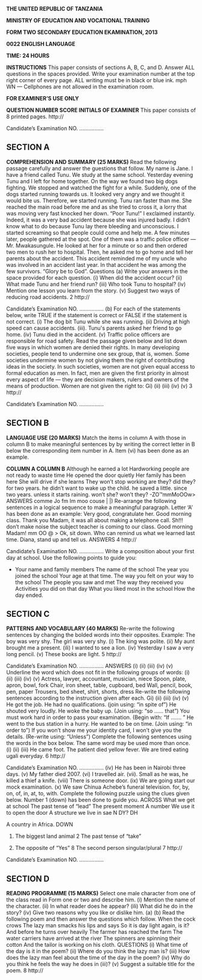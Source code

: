 **THE UNITED REPUBLIC OF TANZANIA**

**MINISTRY OF EDUCATION AND VOCATIONAL TRAINING**

**FORM TWO SECONDARY EDUCATION EKAMINATION, 2013**

**0022 ENGLISH LANGUAGE**

**TIME: 24 HOURS**

**INSTRUCTIONS**
This paper consists of sections A, B, C, and D.
Answer ALL questions in the spaces provided.
Write your examination number at the top right corner of every page.
ALL writing must be in black or blue ink.
mph WN —
Cellphones are not allowed in the examination room.

**FOR EXAMINER’S USE ONLY**

**QUESTION NUMBER SCORE INITIALS OF EXAMINER**
This paper consists of 8 printed pages.
http://

Candidate’s Examination NO. ................

## SECTION A

**COMPREHENSION AND SUMMARY (25 MARKS)**
Read the following passage carefully and answer the guestions that follow.
My name is Jane. I have a friend called Tunu. We study at the same school. Yesterday evening
Tunu and I left for home together. On the way we found two big dogs fighting. We stopped and watched the fight for a while. Suddenly, one of the dogs started running towards us. It looked very angry and we thought it would bite us. Therefore, we started running. Tunu ran faster than me. She reached the main road before me and as she tried to cross it, a lorry that was moving very fast knocked her down. “Poor Tunu!” I exclaimed instantly.
Indeed, it was a very bad accident because she was injured badly. I didn’t know what to do because Tunu lay there bleeding and unconscious. I started screaming so that people could come and help me. A few minutes later, people gathered at the spot. One of them was a traffic police officer — Mr. Mwakasungule. He looked at her for a minute or so and then ordered two men to rush her to hospital. Then, he asked me to go home and tell her parents about the accident.
This accident reminded me of my uncle who was involved in an accident last year. In that accident he was among the few survivors. “Glory be to God”.
Questions
(a) Write your answers in the space provided for each question.
(i) When did the accident occur?
(ii) What made Tunu and her friend run?
(iii) Who took Tunu to hospital?
(iv) Mention one lesson you learn from the story.
(v) Suggest two ways of reducing road accidents.
2
http://

Candidate’s Examination NO. ................
(b) For each of the statements below, write TRUE if the statement is correct or FALSE if the statement is not correct.
(i) The dog bit Tunu while she was running.
(ii) Driving at high speed can cause accidents.
(iii). Tunu's parents asked her friend to go home.
(iv) Tunu died in the accident.
(v) Traffic police officers are responsible for road safety.
Read the passage given below and list down five ways in which women are denied their rights.
In many developing societies, people tend to undermine one sex group, that is, women. Some societies undermine women by not giving them the right of contributing ideas in the society. In such societies, women are not given equal access to formal education as men. In fact, men are given the first priority in almost every aspect of life — they are decision makers, rulers and owners of the means of production.
Women are not given the right to:
Gi)
(ii)
(iii)
(iv)
(v)
3
http://

Candidate’s Examination NO. ................

## SECTION B

**LANGUAGE USE (20 MARKS)**
Match the items in column A with those in column B to make meaningful sentences by by writing the correct letter in B below the corresponding item number in A. Item (vi) has been done as an example.

**COLUMN A COLUMN B**
Although he earned a lot
Hardworking people are not ready to waste time
He opened the door quietly
Her family has been here
She will drive if she learns
They won’t stop working are they?
did they?
for two years.
he didn’t want to wake up the child.
he saved a little.
since two years.
unless it starts raining.
won’t she?
won’t they?
-ZO™mmMoOOw>
ANSWERS
comme Jo fm lm moo couse | |)
Re-arrange the following sentences in a logical sequence to make a meaningful paragraph. Letter
‘A’ has been done as an example:
Very good, congratulate her.
Good morning class.
Thank you Madam, it was all about making a telephone call.
Sh!!! don’t make noise the subject teacher is coming to our class.
Good morning Madam!
mm OO @ >
Ok, sit down. Who can remind us what we learned last time. Diana, stand up and tell us.
ANSWERS
4
http://

Candidate’s Examination NO. ................
Write a composition about your first day at school. Use the following points to guide you:
- Your name and family members
The name of the school
The year you joined the school
Your age at that time.
The way you felt on your way to the school
The people you saw and met
The way they received you
Activities you did on that day
What you liked most in the school
How the day ended.

## SECTION C

**PATTERNS AND VOCABULARY (40 MARKS)**
Re-write the following sentences by changing the bolded words into their opposites.
Example: The boy was very shy.
The girl was very shy.
(i) The king was polite.
(ii) My aunt brought me a present.
(ili) I wanted to see a lion.
(iv) Yesterday I saw a very long pencil.
(v) These books are light.
5
http://

Candidate’s Examination NO. ................
ANSWERS
(i)
(ii)
(iii)
(iv)
(v)
Underline the word which does not fit in the following groups of words:
(i)
(ii)
(iii)
(iv)
(v)
Actress, lawyer, accountant, musician, niece
Spoon, plate, apron, bowl, fork
Chair, iron sheet, table, cupboard, bed
Wall, pencil, book, pen, paper
Trousers, bed sheet, shirt, shorts, dress
Re-write the following sentences according to the instruction given after each.
Gi)
(ii)
(iii)
(iv)
(v)
He got the job. He had no qualifications.
(join using: “in spite of”)
He shouted very loudly. He woke the baby up.
(Join using: “so ...... that”)
You must work hard in order to pass your examination.
(Begin with: “If ....... ”
He went to the bus station in a hurry. He wanted to be on time.
(Join using: “in order to”)
If you won’t show me your identity card, I won’t give you the details.
(Re-write using: “Unless”)
Complete the following sentences using the words in the box below. The same word may be used more than once.
(i)
(ii)
(iii)
He came foot.
The patient died yellow fever.
We are tired eating ugali everyday.
6
http://

Candidate’s Examination NO. ................
(iv) He has been in Nairobi three days.
(v) My father died 2007. 
(vi) I travelled air.
(vii). Small as he was, he killed a thief a knife.
(viii) There is someone door.
(ix) We are going start our mock examination.
(x) We saw Chinua Achebe’s funeral television.
for, by, on, of, in, at, to, with.
Complete the following puzzle using the clues given below.
Number 1 (down) has been done to guide you.
ACROSS
What we get at school
The past tense of “lead”
The present moment
   A number
We use it to open the door
   A structure we live in sae N DY? DH
>
   A country in Africa.
DOWN

1. The biggest land animal
2 The past tense of “take”

3. The opposite of “Yes”
8 The second person singular/plural
7
http://

Candidate’s Examination NO. ................

## SECTION D

**READING PROGRAMME (15 MARKS)**
Select one male character from one of the class read in Form one or two and describe him.
(i) Mention the name of the character.
(ii) In what reader does he appear?
(ili) What did he do in the story?
(iv) Give two reasons why you like or dislike him.
(a)
(b)
Read the following poem and then answer the questions which follow.
When the cock crows
The lazy man smacks his lips and says
So it is day light again, is it?
And before he turns over heavily
The farmer has reached the farm
The water carriers have arrived at the river
The spinners are spinning their cotton
And the tailor is working on his cloth.
QUESTIONS
(i) What time of the day is it in the poem?
(ii) Where do you think the lazy man is?
(iii) How does the lazy man feel about the time of the day in the poem?
(iv) Why do you think he feels the way he does in (iii)?
(v) Suggest a suitable title for the poem.
8
http://